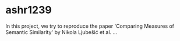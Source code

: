 # ashr1239
In this project, we try to reproduce the paper 'Comparing Measures of Semantic Similarity' by Nikola Ljubešić et al. …
